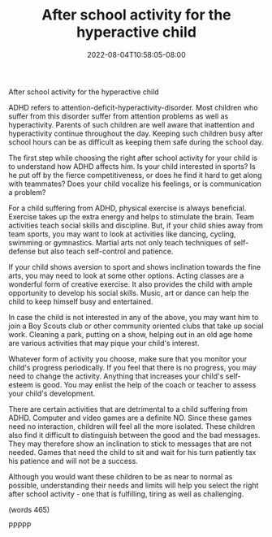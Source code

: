 ﻿---
title: "After school activity for the hyperactive child"
date: 2022-08-04T10:58:05-08:00
description: "After School Activities Tips for Web Success"
featured_image: "/images/After School Activities.jpg"
tags: ["After School Activities"]
---

After school activity for the hyperactive child

ADHD refers to attention-deficit-hyperactivity-disorder. Most children who
suffer from this disorder suffer from attention problems as well as hyperactivity. Parents of such children are well aware that inattention and hyperactivity continue throughout the day. Keeping such children busy after school hours can be as difficult as keeping them safe during the school day.

The first step while choosing the right after school activity for your child is to understand how ADHD affects him. Is your child interested in sports? Is he put off by the fierce competitiveness, or does he find it hard to get along with teammates? Does your child vocalize his feelings, or is communication a problem? 

For a child suffering from ADHD, physical exercise is always beneficial. Exercise takes up the extra energy and helps to stimulate the brain. Team activities teach social skills and discipline. But, if your child shies away from team sports, you may want to look at activities like dancing, cycling, swimming or gymnastics. Martial arts not only teach techniques of self-defense but also teach self-control and patience. 

If your child shows aversion to sport and shows inclination towards the fine arts, you may need to look at some other options. Acting classes are a wonderful form of creative exercise. It also provides the child with ample opportunity to develop his social skills. Music, art or dance can  help the child to keep himself busy and entertained. 

In case the child is not interested in any of the above, you may want him to join a Boy Scouts club or other community oriented clubs that take up social work. Cleaning a park, putting on a show, helping out in an old age home are various activities that may pique your child's interest.

Whatever form of activity you choose, make sure that you monitor your child's progress periodically. If you feel that there is no progress, you may need to change the activity. Anything that increases your child's self-esteem is good. You may enlist the help of the coach or teacher to assess your child's development.

There are certain activities that are detrimental to a child suffering from ADHD. Computer and video games are a definite NO. Since these games need no interaction, children will feel all the more isolated. These children also find it difficult to distinguish between the good and the bad messages. They may therefore show an inclination to stick to messages that are not needed. Games that need the child to sit and wait for his turn patiently tax his patience and will not be a success. 

Although you would want these children to be as near to normal as possible, understanding their needs and limits will help you select the right after school activity - one that is fulfilling, tiring as well as challenging. 

(words 465)

PPPPP

